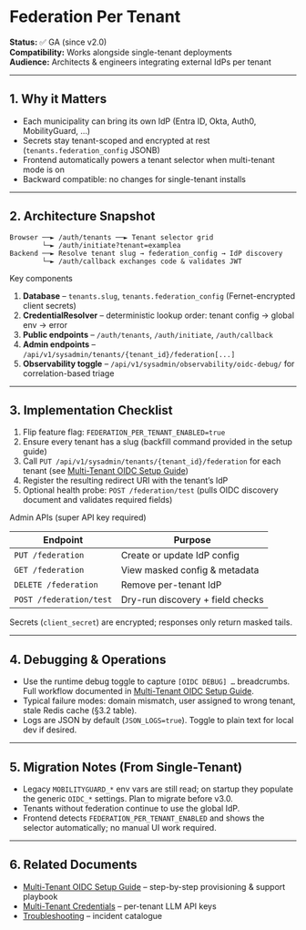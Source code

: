 # Federation Per Tenant

**Status:** ✅ GA (since v2.0)  
**Compatibility:** Works alongside single-tenant deployments  
**Audience:** Architects & engineers integrating external IdPs per tenant

---

## 1. Why it Matters
- Each municipality can bring its own IdP (Entra ID, Okta, Auth0, MobilityGuard, …)
- Secrets stay tenant-scoped and encrypted at rest (`tenants.federation_config` JSONB)
- Frontend automatically powers a tenant selector when multi-tenant mode is on
- Backward compatible: no changes for single-tenant installs

---

## 2. Architecture Snapshot

```
Browser ──► /auth/tenants ──► Tenant selector grid
        └─► /auth/initiate?tenant=examplea
Backend ──► Resolve tenant slug → federation_config → IdP discovery
        └─► /auth/callback exchanges code & validates JWT
```

Key components
1. **Database** – `tenants.slug`, `tenants.federation_config` (Fernet-encrypted client secrets)
2. **CredentialResolver** – deterministic lookup order: tenant config → global env → error
3. **Public endpoints** – `/auth/tenants`, `/auth/initiate`, `/auth/callback`
4. **Admin endpoints** – `/api/v1/sysadmin/tenants/{tenant_id}/federation[...]`
5. **Observability toggle** – `/api/v1/sysadmin/observability/oidc-debug/` for correlation-based triage

---

## 3. Implementation Checklist
1. Flip feature flag: `FEDERATION_PER_TENANT_ENABLED=true`
2. Ensure every tenant has a slug (backfill command provided in the setup guide)
3. Call `PUT /api/v1/sysadmin/tenants/{tenant_id}/federation` for each tenant (see [Multi-Tenant OIDC Setup Guide](./MULTITENANT_OIDC_SETUP_GUIDE.md))
4. Register the resulting redirect URI with the tenant’s IdP
5. Optional health probe: `POST /federation/test` (pulls OIDC discovery document and validates required fields)

Admin APIs (super API key required)

| Endpoint                                                | Purpose                            |
|---------------------------------------------------------|------------------------------------|
| `PUT /federation`                                       | Create or update IdP config        |
| `GET /federation`                                       | View masked config & metadata      |
| `DELETE /federation`                                    | Remove per-tenant IdP              |
| `POST /federation/test`                                 | Dry-run discovery + field checks   |

Secrets (`client_secret`) are encrypted; responses only return masked tails.

---

## 4. Debugging & Operations
- Use the runtime debug toggle to capture `[OIDC DEBUG] …` breadcrumbs. Full workflow documented in [Multi-Tenant OIDC Setup Guide](./MULTITENANT_OIDC_SETUP_GUIDE.md#3-runtime-debugging-correlation-id-based).
- Typical failure modes: domain mismatch, user assigned to wrong tenant, stale Redis cache (§3.2 table).
- Logs are JSON by default (`JSON_LOGS=true`). Toggle to plain text for local dev if desired.

---

## 5. Migration Notes (From Single-Tenant)
- Legacy `MOBILITYGUARD_*` env vars are still read; on startup they populate the generic `OIDC_*` settings. Plan to migrate before v3.0.
- Tenants without federation continue to use the global IdP.
- Frontend detects `FEDERATION_PER_TENANT_ENABLED` and shows the selector automatically; no manual UI work required.

---

## 6. Related Documents
- [Multi-Tenant OIDC Setup Guide](./MULTITENANT_OIDC_SETUP_GUIDE.md) – step-by-step provisioning & support playbook
- [Multi-Tenant Credentials](./MULTI_TENANT_CREDENTIALS.md) – per-tenant LLM API keys
- [Troubleshooting](./TROUBLESHOOTING.md) – incident catalogue
